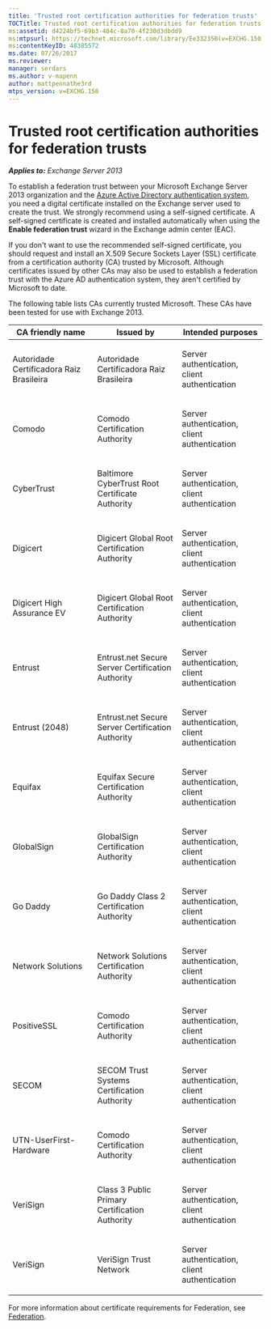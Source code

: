 ```yaml
---
title: 'Trusted root certification authorities for federation trusts'
TOCTitle: Trusted root certification authorities for federation trusts
ms:assetid: d4224bf5-69b3-484c-8a70-4f230d3dbdd9
ms:mtpsurl: https://technet.microsoft.com/library/Ee332350(v=EXCHG.150)
ms:contentKeyID: 48385572
ms.date: 07/26/2017
ms.reviewer: 
manager: serdars
ms.author: v-mapenn
author: mattpennathe3rd
mtps_version: v=EXCHG.150
---
```


# Trusted root certification authorities for federation trusts

_**Applies to:** Exchange Server 2013_

To establish a federation trust between your Microsoft Exchange Server 2013 organization and the [Azure Active Directory authentication system](https://go.microsoft.com/fwlink/p/?linkid=135986), you need a digital certificate installed on the Exchange server used to create the trust. We strongly recommend using a self-signed certificate. A self-signed certificate is created and installed automatically when using the **Enable federation trust** wizard in the Exchange admin center (EAC).

If you don't want to use the recommended self-signed certificate, you should request and install an X.509 Secure Sockets Layer (SSL) certificate from a certification authority (CA) trusted by Microsoft. Although certificates issued by other CAs may also be used to establish a federation trust with the Azure AD authentication system, they aren't certified by Microsoft to date.

The following table lists CAs currently trusted Microsoft. These CAs have been tested for use with Exchange 2013.

<table>
<colgroup>
<col style="width: 33%" />
<col style="width: 33%" />
<col style="width: 33%" />
</colgroup>
<thead>
<tr class="header">
<th>CA friendly name</th>
<th>Issued by</th>
<th>Intended purposes</th>
</tr>
</thead>
<tbody>
<tr class="odd">
<td><p>Autoridade Certificadora Raiz Brasileira</p></td>
<td><p>Autoridade Certificadora Raiz Brasileira</p></td>
<td><p>Server authentication, client authentication</p></td>
</tr>
<tr class="even">
<td><p>Comodo</p></td>
<td><p>Comodo Certification Authority</p></td>
<td><p>Server authentication, client authentication</p></td>
</tr>
<tr class="odd">
<td><p>CyberTrust</p></td>
<td><p>Baltimore CyberTrust Root Certificate Authority</p></td>
<td><p>Server authentication, client authentication</p></td>
</tr>
<tr class="even">
<td><p>Digicert</p></td>
<td><p>Digicert Global Root Certification Authority</p></td>
<td><p>‎Server authentication, client authentication</p></td>
</tr>
<tr class="odd">
<td><p>Digicert High Assurance EV</p></td>
<td><p>Digicert Global Root Certification Authority</p></td>
<td><p>‎Server authentication, client authentication</p></td>
</tr>
<tr class="even">
<td><p>Entrust</p></td>
<td><p>Entrust.net Secure Server Certification Authority</p></td>
<td><p>Server authentication, client authentication</p></td>
</tr>
<tr class="odd">
<td><p>Entrust (2048)</p></td>
<td><p>Entrust.net Secure Server Certification Authority</p></td>
<td><p>Server authentication, client authentication</p></td>
</tr>
<tr class="even">
<td><p>Equifax</p></td>
<td><p>Equifax Secure Certification Authority</p></td>
<td><p>‎‎Server authentication, client authentication</p></td>
</tr>
<tr class="odd">
<td><p>GlobalSign</p></td>
<td><p>GlobalSign Certification Authority</p></td>
<td><p>‎Server authentication, client authentication</p></td>
</tr>
<tr class="even">
<td><p>Go Daddy</p></td>
<td><p>Go Daddy Class 2 Certification Authority</p></td>
<td><p>‎Server authentication, client authentication</p></td>
</tr>
<tr class="odd">
<td><p>Network Solutions</p></td>
<td><p>Network Solutions Certification Authority</p></td>
<td><p>Server authentication, client authentication</p></td>
</tr>
<tr class="even">
<td><p>PositiveSSL</p></td>
<td><p>Comodo Certification Authority</p></td>
<td><p>‎Server authentication, client authentication</p></td>
</tr>
<tr class="odd">
<td><p>SECOM</p></td>
<td><p>SECOM Trust Systems Certification Authority</p></td>
<td><p>‎Server authentication, client authentication</p></td>
</tr>
<tr class="even">
<td><p>UTN-UserFirst-Hardware</p></td>
<td><p>Comodo Certification Authority</p></td>
<td><p>Server authentication, client authentication</p></td>
</tr>
<tr class="odd">
<td><p>VeriSign</p></td>
<td><p>Class 3 Public Primary Certification Authority</p></td>
<td><p>Server authentication, client authentication</p></td>
</tr>
<tr class="even">
<td><p>VeriSign</p></td>
<td><p>VeriSign Trust Network</p></td>
<td><p>‎Server authentication, client authentication</p></td>
</tr>
</tbody>
</table>

For more information about certificate requirements for Federation, see [Federation](federation-exchange-2013-help.md).
